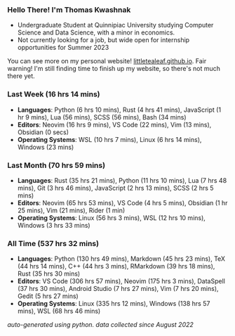 
### Hello There! I'm Thomas Kwashnak

- Undergraduate Student at Quinnipiac University studying Computer Science and Data Science, with a minor in economics.
- Not currently looking for a job, but wide open for internship opportunities for Summer 2023

You can see more on my personal website! [littletealeaf.github.io](https://littletealeaf.github.io). Fair warning! I'm still finding time to finish up my website, so there's not much there yet.

### Last Week (16 hrs 14 mins)
- **Languages**: Python (6 hrs 10 mins), Rust (4 hrs 41 mins), JavaScript (1 hr 9 mins), Lua (56 mins), SCSS (56 mins), Bash (34 mins)
- **Editors**: Neovim (16 hrs 9 mins), VS Code (22 mins), Vim (13 mins), Obsidian (0 secs)
- **Operating Systems**: WSL (10 hrs 7 mins), Linux (6 hrs 14 mins), Windows (23 mins)
    
### Last Month (70 hrs 59 mins)
- **Languages**: Rust (35 hrs 21 mins), Python (11 hrs 10 mins), Lua (7 hrs 48 mins), Git (3 hrs 46 mins), JavaScript (2 hrs 13 mins), SCSS (2 hrs 5 mins)
- **Editors**: Neovim (65 hrs 53 mins), VS Code (4 hrs 5 mins), Obsidian (1 hr 25 mins), Vim (21 mins), Rider (1 min)
- **Operating Systems**: Linux (56 hrs 3 mins), WSL (12 hrs 10 mins), Windows (3 hrs 33 mins)
    
### All Time (537 hrs 32 mins)
- **Languages**: Python (130 hrs 49 mins), Markdown (45 hrs 23 mins), TeX (44 hrs 14 mins), C++ (44 hrs 3 mins), RMarkdown (39 hrs 18 mins), Rust (35 hrs 30 mins)
- **Editors**: VS Code (306 hrs 57 mins), Neovim (175 hrs 3 mins), DataSpell (37 hrs 30 mins), Android Studio (7 hrs 27 mins), Vim (7 hrs 20 mins), Gedit (5 hrs 27 mins)
- **Operating Systems**: Linux (335 hrs 12 mins), Windows (138 hrs 57 mins), WSL (68 hrs 46 mins)
    

*auto-generated using python. data collected since August 2022*
